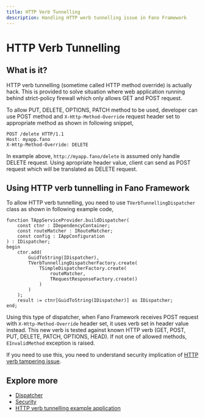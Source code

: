 ```yaml
---
title: HTTP Verb Tunnelling
description: Handling HTTP werb tunnelling issue in Fano Framework
---
```


<h1 class="major">HTTP Verb Tunnelling</h1>

## What is it?

HTTP verb tunnelling (sometime called HTTP method override) is actually hack. This is provided to solve situation where web application running behind strict-policy firewall which only allows GET and POST request.

To allow PUT, DELETE, OPTIONS, PATCH method to be used, developer can use POST method and `X-Http-Method-Override` request header set to appropriate method as shown in following snippet,

```
POST /delete HTTP/1.1
Host: myapp.fano
X-Http-Method-Override: DELETE
```

In example above, `http://myapp.fano/delete` is assumed only handle DELETE request. Using apropriate header value, client can send as POST request which will be translated as DELETE request.

## Using HTTP verb tunnelling in Fano Framework

To allow HTTP verb tunnelling, you need to use `TVerbTunnellingDispatcher` class as shown in following example code,

```
function TAppServiceProvider.buildDispatcher(
    const ctnr : IDependencyContainer;
    const routeMatcher : IRouteMatcher;
    const config : IAppConfiguration
) : IDispatcher;
begin
    ctnr.add(
        GuidToString(IDispatcher),
        TVerbTunnellingDispatcherFactory.create(
            TSimpleDispatcherFactory.create(
                routeMatcher,
                TRequestResponseFactory.create()
            )
        )
    );
    result := ctnr[GuidToString(IDispatcher)] as IDispatcher;
end;
```

Using this type of dispatcher, when Fano Framework receives POST request with
`X-Http-Method-Override` header set, it uses verb set in header value instead.
This new verb is tested against known HTTP verb (GET, POST, PUT, DELETE, PATCH, OPTIONS, HEAD).
If not one of allowed methods, `EInvalidMethod` exception is raised.

If you need to use this, you need to understand security implication of [HTTP verb tampering issue](https://www.owasp.org/index.php/Testing_for_HTTP_Verb_Tampering_(OTG-INPVAL-003)).

## Explore more

- [Dispatcher](/dispatcher)
- [Security](/security)
- [HTTP verb tunnelling example application](https://github.com/fanoframework/fano-verb-tunneling)
